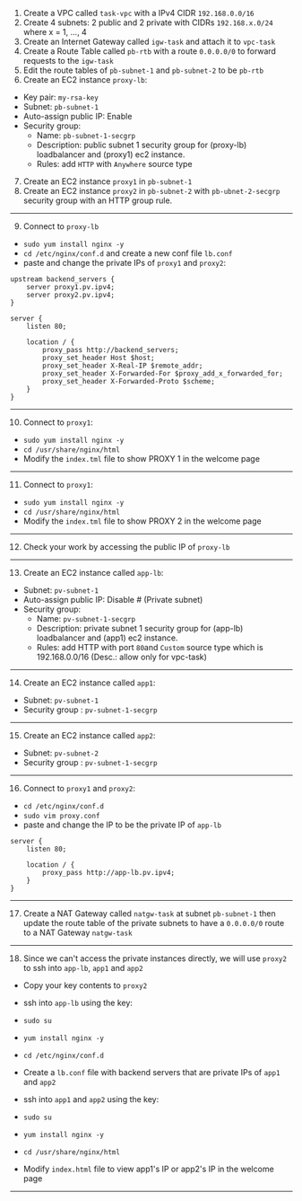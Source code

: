 1) Create a VPC called `task-vpc` with a IPv4 CIDR `192.168.0.0/16`
2) Create 4 subnets: 2 public and 2 private with CIDRs `192.168.x.0/24` where x = 1, ..., 4
3) Create an Internet Gateway called `igw-task` and attach it to `vpc-task`
4) Create a Route Table called `pb-rtb` with a route `0.0.0.0/0` to forward requests to the `igw-task`
5) Edit the route tables of `pb-subnet-1` and `pb-subnet-2` to be `pb-rtb`
6) Create an EC2 instance `proxy-lb`:
- Key pair: `my-rsa-key`
- Subnet: `pb-subnet-1`
- Auto-assign public IP: Enable
- Security group:
	- Name: `pb-subnet-1-secgrp`
	- Description: public subnet 1 security group for (proxy-lb) loadbalancer and (proxy1) ec2 instance.
	- Rules: add `HTTP` with `Anywhere` source type
7) Create an EC2 instance `proxy1` in `pb-subnet-1`
8) Create an EC2 instance `proxy2` in `pb-subnet-2` with `pb-ubnet-2-secgrp` security group with an HTTP group rule.
---
9) Connect to `proxy-lb`
- `sudo yum install nginx -y`
- `cd /etc/nginx/conf.d` and create a new conf file `lb.conf`
- paste and change the private IPs of `proxy1` and `proxy2`:
```
upstream backend_servers {
    server proxy1.pv.ipv4;
    server proxy2.pv.ipv4;
}

server {
    listen 80;

    location / {
        proxy_pass http://backend_servers;
        proxy_set_header Host $host;
        proxy_set_header X-Real-IP $remote_addr;
        proxy_set_header X-Forwarded-For $proxy_add_x_forwarded_for;
        proxy_set_header X-Forwarded-Proto $scheme;
    }
}
```

---
10) Connect to `proxy1`:
- `sudo yum install nginx -y`
- `cd /usr/share/nginx/html`
- Modify the `index.tml` file to show PROXY 1 in the welcome page

---
11) Connect to `proxy1`:
- `sudo yum install nginx -y`
- `cd /usr/share/nginx/html`
- Modify the `index.tml` file to show PROXY 2 in the welcome page

---
12) Check your work by accessing the public IP of `proxy-lb`

---
13) Create an EC2 instance called `app-lb`:
- Subnet: `pv-subnet-1`
- Auto-assign public IP: Disable   # (Private subnet)
- Security group:
	- Name: `pv-subnet-1-secgrp`
	- Description: private subnet 1 security group for (app-lb) loadbalancer and (app1) ec2 instance.
	- Rules: add HTTP with port `80`and `Custom` source type which is 192.168.0.0/16 (Desc.: allow only for vpc-task)

---
14) Create an EC2 instance called `app1`:
- Subnet: `pv-subnet-1`
- Security group : `pv-subnet-1-secgrp`

---
15) Create an EC2 instance called `app2`:
- Subnet: `pv-subnet-2`
- Security group : `pv-subnet-1-secgrp`

---
16) Connect to `proxy1` and `proxy2`:
- `cd /etc/nginx/conf.d`
- `sudo vim proxy.conf`
- paste and change the IP to be the private IP of `app-lb`
```
server {
    listen 80;

    location / {
        proxy_pass http://app-lb.pv.ipv4;
    }
}
```

---
17) Create a NAT Gateway called `natgw-task` at subnet `pb-subnet-1` then update the route table of the private subnets to have a `0.0.0.0/0` route to a NAT Gateway `natgw-task`

---
18) Since we can't access the private instances directly, we will use `proxy2` to ssh into `app-lb`, `app1` and `app2`
- Copy your key contents to `proxy2`

- ssh into `app-lb` using the key:
- `sudo su`
- `yum install nginx -y`
- `cd /etc/nginx/conf.d`
- Create a `lb.conf` file with backend servers that are private IPs of `app1` and `app2`

- ssh into `app1` and `app2` using the key:
- `sudo su`
- `yum install nginx -y`
- `cd /usr/share/nginx/html`
- Modify `index.html` file to view app1's IP or app2's IP in the welcome page

---
